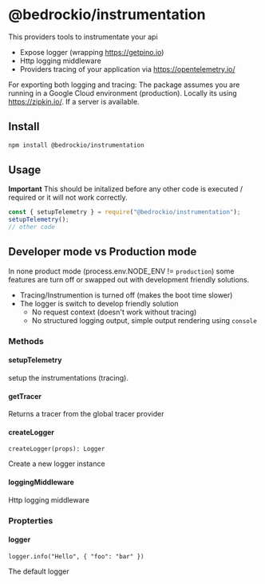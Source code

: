 # @bedrockio/instrumentation

This providers tools to instrumentate your api

- Expose logger (wrapping https://getpino.io)
- Http logging middleware
- Providers tracing of your application via https://opentelemetry.io/

For exporting both logging and tracing:
The package assumes you are running in a Google Cloud environment (production).
Locally its using https://zipkin.io/. If a server is available.

## Install

```bash
npm install @bedrockio/instrumentation
```

## Usage

**Important** This should be initalized before any other code is executed / required or it will not work correctly.

```javascript
const { setupTelemetry } = require("@bedrockio/instrumentation");
setupTelemetry();
// other code
```

## Developer mode vs Production mode

In none product mode (process.env.NODE_ENV != `production`) some features are turn off or swapped out with development friendly solutions.

- Tracing/Instrumention is turned off (makes the boot time slower)
- The logger is switch to develop friendly solution
  - No request context (doesn't work without tracing)
  - No structured logging output, simple output rendering using `console`

### Methods

#### setupTelemetry

setup the instrumentations (tracing).

#### getTracer

Returns a tracer from the global tracer provider

#### createLogger

```
createLogger(props): Logger
```

Create a new logger instance

#### loggingMiddleware

Http logging middleware

### Propterties

#### logger

```
logger.info("Hello", { "foo": "bar" })
```

The default logger
